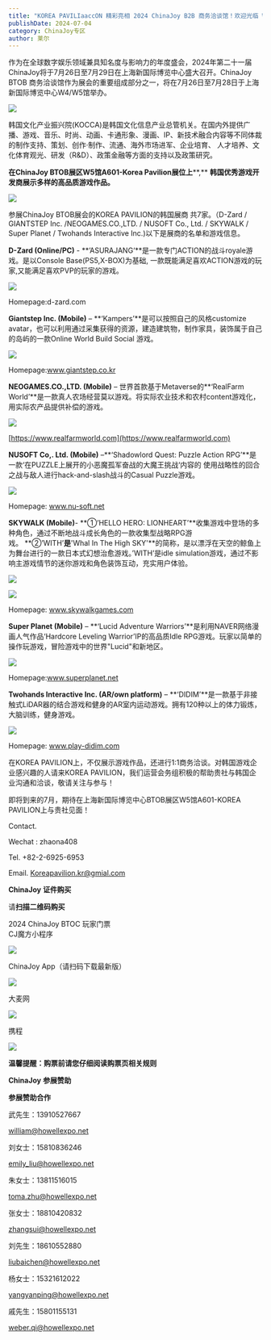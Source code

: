```yaml
---
title: "KOREA PAVILIaaccON 精彩亮相 2024 ChinaJoy B2B 商务洽谈馆！欢迎光临 W5-A601 展位"
publishDate: 2024-07-04
category: ChinaJoy专区
author: 莱尔
---
```


作为在全球数字娱乐领域兼具知名度与影响力的年度盛会，2024年第二十一届ChinaJoy将于7月26日至7月29日在上海新国际博览中心盛大召开。ChinaJoy BTOB 商务洽谈馆作为展会的重要组成部分之一，将在7月26日至7月28日于上海新国际博览中心W4/W5馆举办。

![](https://ec-net-1251389766.cos.ap-shanghai.myqcloud.com/wp-content/uploads/2024/07/20240704200146562.png)

韩国文化产业振兴院(KOCCA)是韩国文化信息产业总管机关。在国内外提供广播、游戏、音乐、时尚、动画、卡通形象、漫画、IP、新技术融合内容等不同体裁的制作支持、策划、创作·制作、流通、海外市场进军、企业培育、 人才培养、文化体育观光、研发（R&D）、政策金融等方面的支持以及政策研究。

**在****ChinaJoy BTOB****展区****W5****馆****A601-Korea Pavilion****展位上****,** **韩国优秀游戏开发商展示多样的高品质游戏作品。**

![](https://ec-net-1251389766.cos.ap-shanghai.myqcloud.com/wp-content/uploads/2024/07/20240704200148216-1024x733.png)

参展ChinaJoy BTOB展会的KOREA PAVILION的韩国展商 共7家。（D-Zard / GIANTSTEP Inc. /NEOGAMES.CO.,LTD. / NUSOFT Co., Ltd. / SKYWALK / Super Planet / Twohands Interactive Inc.)以下是展商的名单和游戏信息。

**D-Zard (Online/PC)** - **’ASURAJANG‘**是一款专门ACTION的战斗royale游戏。是以Console Base(PS5,X-BOX)为基础, 一款既能满足喜欢ACTION游戏的玩家,又能满足喜欢PVP的玩家的游戏。

![](https://ec-net-1251389766.cos.ap-shanghai.myqcloud.com/wp-content/uploads/2024/07/20240704200150239-1024x576.png)

Homepage:d-zard.com

**Giantstep Inc. (Mobile)** – **‘Kampers’**是可以按照自己的风格customize avatar，也可以利用通过采集获得的资源，建造建筑物，制作家具，装饰属于自己的岛屿的一款Online World Build Social 游戏。

![](https://ec-net-1251389766.cos.ap-shanghai.myqcloud.com/wp-content/uploads/2024/07/20240704200152752-1024x576.png)

Homepage:www.giantstep.co.kr

**NEOGAMES.CO.,LTD. (Mobile)** – 世界首款基于Metaverse的**‘RealFarm World’**是一款真人农场经营莫以游戏。将实际农业技术和农村content游戏化，用实际农产品提供补偿的游戏。

![](https://ec-net-1251389766.cos.ap-shanghai.myqcloud.com/wp-content/uploads/2024/07/20240704200155219-1024x536.png)

[https://www.realfarmworld.com](https://www.realfarmworld.com)

**NUSOFT Co,. Ltd. (Mobile)** –**‘Shadowlord Quest: Puzzle Action RPG’**是一款‘在PUZZLE上展开的小恶魔孤军奋战的大魔王挑战‘内容的 使用战略性的回合之战与敌人进行hack-and-slash战斗的Casual Puzzle游戏。

![](https://ec-net-1251389766.cos.ap-shanghai.myqcloud.com/wp-content/uploads/2024/07/20240704200203364.png)

Homepage: www.nu-soft.net

**SKYWALK (Mobile)**\- **①’HELLO HERO: LIONHEART’**收集游戏中登场的多种角色，通过不断地战斗成长角色的一款收集型战略RPG游戏。 **②’WITH’****是****'Whal In The High SKY'**的简称，是以漂浮在天空的鲸鱼上为舞台进行的一款日本式幻想治愈游戏。’WITH’是idle simulation游戏，通过不影响主游戏情节的迷你游戏和角色装饰互动，充实用户体验。

![](https://ec-net-1251389766.cos.ap-shanghai.myqcloud.com/wp-content/uploads/2024/07/20240704200205192-1024x576.png)

![](https://ec-net-1251389766.cos.ap-shanghai.myqcloud.com/wp-content/uploads/2024/07/20240704200207895-1024x576.png)

Homepage: www.skywalkgames.com

**Super Planet (Mobile)** – **‘Lucid Adventure Warriors’**是利用NAVER网络漫画人气作品‘Hardcore Leveling Warrior’IP的高品质Idle RPG游戏。玩家以简单的操作玩游戏，冒险游戏中的世界"Lucid"和新地区。

![](https://ec-net-1251389766.cos.ap-shanghai.myqcloud.com/wp-content/uploads/2024/07/20240704200208289-1024x576.png)

Homepage:www.superplanet.net

**Twohands Interactive Inc. (AR/own platform)** – **‘DIDIM’**是一款基于非接触式LiDAR器的结合游戏和健身的AR室内运动游戏。拥有120种以上的体力锻炼，大脑训练，健身游戏。

![](https://ec-net-1251389766.cos.ap-shanghai.myqcloud.com/wp-content/uploads/2024/07/20240704200210176-1024x592.png)

Homepage: www.play-didim.com

在KOREA PAVILION上，不仅展示游戏作品，还进行1:1商务洽谈。对韩国游戏企业感兴趣的人请来KOREA PAVILION，我们运营会务组积极的帮助贵社与韩国企业沟通和洽谈，敬请关注与参与！

即将到来的7月，期待在上海新国际博览中心BTOB展区W5馆A601-KOREA PAVILION上与贵社见面！

Contact.

Wechat : zhaona408

Tel. +82-2-6925-6953

Email. [Koreapavilion.kr@gmial.com](mailto:Koreapavilion.kr@gmial.com)

**ChinaJoy** **证件购买**

  
请**扫描二维码购买**

2024 ChinaJoy BTOC 玩家门票  
CJ魔方小程序  

![](https://ec-net-1251389766.cos.ap-shanghai.myqcloud.com/wp-content/uploads/2024/07/20240704200230923.png)

  
ChinaJoy App（请扫码下载最新版）

![](https://ec-net-1251389766.cos.ap-shanghai.myqcloud.com/wp-content/uploads/2024/07/20240704200233531.png)

大麦网

![](https://ec-net-1251389766.cos.ap-shanghai.myqcloud.com/wp-content/uploads/2024/07/20240704200236976.png)

携程

![](https://ec-net-1251389766.cos.ap-shanghai.myqcloud.com/wp-content/uploads/2024/07/20240704200240501.png)

**温馨提醒：购票前请您仔细阅读购票页相关规则**

**ChinaJoy** **参展赞助**

**参展赞助合作**

武先生：13910527667

[william@howellexpo.net](mailto:william@howellexpo.net)

刘女士：15810836246

[emily\_liu@howellexpo.net](mailto:emily_liu@howellexpo.net)

朱女士：13811516015

[toma.zhu@howellexpo.net](mailto:toma.zhu@howellexpo.net)

张女士：18810420832

[zhangsui@howellexpo.net](mailto:zhangsui@howellexpo.net)

刘先生：18610552880

[liubaichen@howellexpo.net](mailto:liubaichen@howellexpo.net)

杨女士：15321612022

[yangyanping@howellexpo.net](mailto:yangyanping@howellexpo.net)

戚先生：15801155131

weber.qi@howellexpo.net
